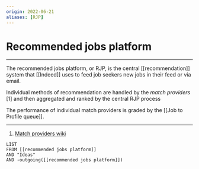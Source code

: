 ```yaml
---
origin: 2022-06-21
aliases: [RJP]
---
```

# Recommended jobs platform
---
The recommended jobs platform, or RJP, is the central [[recommendation]] system that [[Indeed]] uses to feed job seekers new jobs in their feed or via email. 

Individual methods of recommendation are handled by the *match providers* [1] and then aggregated and ranked by the central RJP process

The performance of individual match providers is graded by the [[Job to Profile queue]]. 

---
1.  [Match providers wiki](https://wiki.indeed.com/pages/viewpage.action?pageId=423931180)


```dataview
LIST 
FROM [[recommended jobs platform]]
AND "Ideas"
AND -outgoing([[recommended jobs platform]])
```


